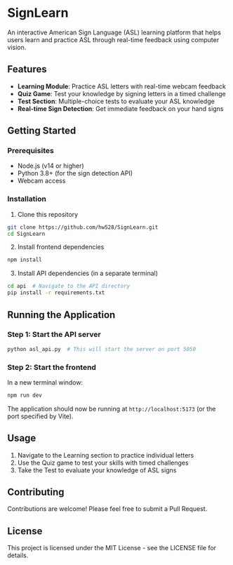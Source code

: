 # SignLearn

An interactive American Sign Language (ASL) learning platform that helps users learn and practice ASL through real-time feedback using computer vision.

## Features

- **Learning Module**: Practice ASL letters with real-time webcam feedback
- **Quiz Game**: Test your knowledge by signing letters in a timed challenge
- **Test Section**: Multiple-choice tests to evaluate your ASL knowledge
- **Real-time Sign Detection**: Get immediate feedback on your hand signs

## Getting Started

### Prerequisites

- Node.js (v14 or higher)
- Python 3.8+ (for the sign detection API)
- Webcam access

### Installation

1. Clone this repository
```bash
git clone https://github.com/hw528/SignLearn.git
cd SignLearn
```

2. Install frontend dependencies
```bash
npm install
```

3. Install API dependencies (in a separate terminal)
```bash
cd api  # Navigate to the API directory
pip install -r requirements.txt
```

## Running the Application

### Step 1: Start the API server

```bash
python asl_api.py  # This will start the server on port 5050
```

### Step 2: Start the frontend

In a new terminal window:

```bash
npm run dev
```

The application should now be running at `http://localhost:5173` (or the port specified by Vite).

## Usage

1. Navigate to the Learning section to practice individual letters
2. Use the Quiz game to test your skills with timed challenges
3. Take the Test to evaluate your knowledge of ASL signs

## Contributing

Contributions are welcome! Please feel free to submit a Pull Request.

## License

This project is licensed under the MIT License - see the LICENSE file for details. 